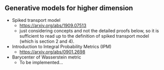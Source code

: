 ## Generative models for higher dimension

* Spiked transport model
  * https://arxiv.org/abs/1909.07513
  * just considering concepts and not the detailed proofs below, so it is sufficient to read up to the definition of spiked transport model (which is section 2 and 4).
* Introduction to Integral Probability Metrics (IPM)
  * https://arxiv.org/abs/0901.2698
* Barycenter of Wasserstein metric
  * To be implemented...
